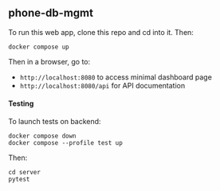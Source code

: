 ## phone-db-mgmt

To run this web app, clone this repo and cd into it. Then:

```
docker compose up
```
Then in a browser, go to:
- `http://localhost:8080` to access minimal dashboard page
- `http://localhost:8080/api` for API documentation

#### Testing

To launch tests on backend:
```
docker compose down
docker compose --profile test up
```
Then:
```
cd server
pytest
```
